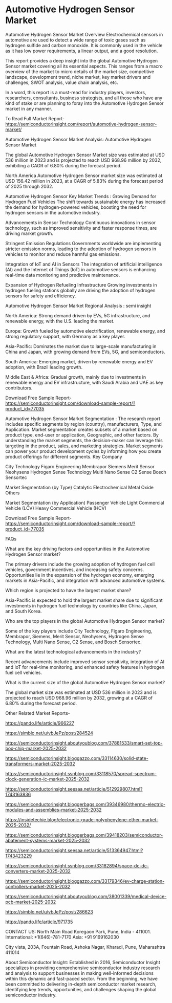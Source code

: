 <h1>Automotive Hydrogen Sensor Market</h1>
Automotive Hydrogen Sensor Market Overview
Electrochemical sensors in automotive are used to detect a wide range of toxic gases such as hydrogen sulfide and carbon monoxide. It is commonly used in the vehicle as it has low power requirements, a linear output, and a good resolution.

This report provides a deep insight into the global Automotive Hydrogen Sensor market covering all its essential aspects. This ranges from a macro overview of the market to micro details of the market size, competitive landscape, development trend, niche market, key market drivers and challenges, SWOT analysis, value chain analysis, etc.

In a word, this report is a must-read for industry players, investors, researchers, consultants, business strategists, and all those who have any kind of stake or are planning to foray into the Automotive Hydrogen Sensor market in any manner.

To Read Full Market Report-
https://semiconductorinsight.com/report/automotive-hydrogen-sensor-market/

Automotive Hydrogen Sensor Market Analysis:
Automotive Hydrogen Sensor Market

The global Automotive Hydrogen Sensor Market size was estimated at USD 536 million in 2023 and is projected to reach USD 968.96 million by 2032, exhibiting a CAGR of 6.80% during the forecast period.

North America Automotive Hydrogen Sensor market size was estimated at USD 156.42 million in 2023, at a CAGR of 5.83% during the forecast period of 2025 through 2032.

Automotive Hydrogen Sensor Key Market Trends :
Growing Demand for Hydrogen Fuel Vehicles
The shift towards sustainable energy has increased the demand for hydrogen-powered vehicles, boosting the need for hydrogen sensors in the automotive industry.

Advancements in Sensor Technology
Continuous innovations in sensor technology, such as improved sensitivity and faster response times, are driving market growth.

Stringent Emission Regulations
Governments worldwide are implementing stricter emission norms, leading to the adoption of hydrogen sensors in vehicles to monitor and reduce harmful gas emissions.

Integration of IoT and AI in Sensors
The integration of artificial intelligence (AI) and the Internet of Things (IoT) in automotive sensors is enhancing real-time data monitoring and predictive maintenance.

Expansion of Hydrogen Refueling Infrastructure
Growing investments in hydrogen fueling stations globally are driving the adoption of hydrogen sensors for safety and efficiency.

Automotive Hydrogen Sensor Market Regional Analysis :
semi insight

North America:
Strong demand driven by EVs, 5G infrastructure, and renewable energy, with the U.S. leading the market.

Europe:
Growth fueled by automotive electrification, renewable energy, and strong regulatory support, with Germany as a key player.

Asia-Pacific:
Dominates the market due to large-scale manufacturing in China and Japan, with growing demand from EVs, 5G, and semiconductors.

South America:
Emerging market, driven by renewable energy and EV adoption, with Brazil leading growth.

Middle East & Africa:
Gradual growth, mainly due to investments in renewable energy and EV infrastructure, with Saudi Arabia and UAE as key contributors.

Download Free Sample Report-
https://semiconductorinsight.com/download-sample-report/?product_id=77035

Automotive Hydrogen Sensor Market Segmentation :
The research report includes specific segments by region (country), manufacturers, Type, and Application. Market segmentation creates subsets of a market based on product type, end-user or application, Geographic, and other factors. By understanding the market segments, the decision-maker can leverage this targeting in the product, sales, and marketing strategies. Market segments can power your product development cycles by informing how you create product offerings for different segments.
Key Company

City Technology
Figaro Engineering
Membrapor
Siemens
Merit Sensor
Neohysens
Hydrogen Sense Technology
Multi Nano Sense
C2 Sense
Bosch Sensortec

Market Segmentation (by Type)
Catalytic
Electrochemical
Metal Oxide
Others

Market Segmentation (by Application)
Passenger Vehicle
Light Commercial Vehicle (LCV)
Heavy Commercial Vehicle (HCV)

Download Free Sample Report-
https://semiconductorinsight.com/download-sample-report/?product_id=77035

FAQs


What are the key driving factors and opportunities in the Automotive Hydrogen Sensor market?

The primary drivers include the growing adoption of hydrogen fuel cell vehicles, government incentives, and increasing safety concerns. Opportunities lie in the expansion of the hydrogen economy, emerging markets in Asia-Pacific, and integration with advanced automotive systems.

Which region is projected to have the largest market share?

Asia-Pacific is expected to hold the largest market share due to significant investments in hydrogen fuel technology by countries like China, Japan, and South Korea.

Who are the top players in the global Automotive Hydrogen Sensor market?

Some of the key players include City Technology, Figaro Engineering, Membrapor, Siemens, Merit Sensor, Neohysens, Hydrogen Sense Technology, Multi Nano Sense, C2 Sense, and Bosch Sensortec.

What are the latest technological advancements in the industry?

Recent advancements include improved sensor sensitivity, integration of AI and IoT for real-time monitoring, and enhanced safety features in hydrogen fuel cell vehicles.

What is the current size of the global Automotive Hydrogen Sensor market?

The global market size was estimated at USD 536 million in 2023 and is projected to reach USD 968.96 million by 2032, growing at a CAGR of 6.80% during the forecast period.

Other Related Market Reports-

https://pando.life/article/966227

https://simblo.net/u/vbJePz/post/284524

https://semiconductorinsight.aboutyoublog.com/37881533/smart-set-top-box-chip-market-2025-2032

https://semiconductorinsight.bloggazzo.com/33114630/solid-state-transformers-market-2025-2032

https://semiconductorinsight.ssnblog.com/33118570/spread-spectrum-clock-generation-ic-market-2025-2032

https://semiconductorinsight.seesaa.net/article/512929807.html?1743163836

https://semiconductorinsight.bloggerbags.com/39346980/thermo-electric-modules-and-assemblies-market-2025-2032

https://insidetechie.blog/electronic-grade-polyphenylene-ether-market-2025-2032/

https://semiconductorinsight.bloggerbags.com/39418203/semiconductor-abatement-systems-market-2025-2032

https://semiconductorinsight.seesaa.net/article/513364947.html?1743423229

https://semiconductorinsight.ssnblog.com/33182894/space-dc-dc-converters-market-2025-2032

https://semiconductorinsight.bloggazzo.com/33179346/ev-charge-station-controllers-market-2025-2032

https://semiconductorinsight.aboutyoublog.com/38001339/medical-device-pcb-market-2025-2032

https://simblo.net/u/vbJePz/post/286623

https://pando.life/article/971735

CONTACT US:
North Main Road Koregaon Park, Pune, India - 411001.
International: +1(646)-781-7170
Asia: +91 9169162030

City vista, 203A, Fountain Road, Ashoka Nagar, Kharadi, Pune, Maharashtra 411014

About Semiconductor Insight:
Established in 2016, Semiconductor Insight specializes in providing comprehensive semiconductor industry research and analysis to support businesses in making well-informed decisions within this dynamic and fast-paced sector. From the beginning, we have been committed to delivering in-depth semiconductor market research, identifying key trends, opportunities, and challenges shaping the global semiconductor industry.
